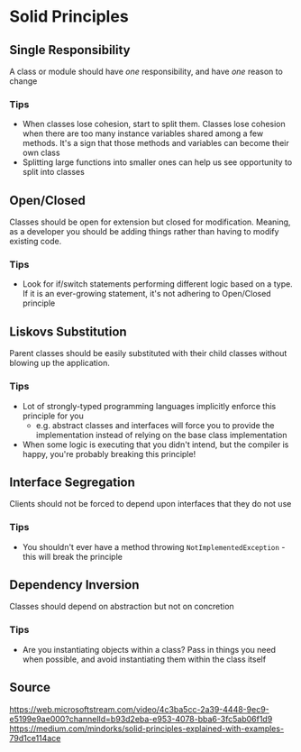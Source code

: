 # Solid Principles

## Single Responsibility
A class or module should have *one* responsibility, and have *one* reason to change

### Tips
- When classes lose cohesion, start to split them. Classes lose cohesion when there are too many instance variables shared among a few methods. It's a sign that those methods and variables can become their own class
- Splitting large functions into smaller ones can help us see opportunity to split into classes

## Open/Closed
Classes should be open for extension but closed for modification. Meaning, as a developer you should be adding things rather than having to modify existing code.

### Tips
- Look for if/switch statements performing different logic based on a type. If it is an ever-growing statement, it's not adhering to Open/Closed principle

## Liskovs Substitution
Parent classes should be easily substituted with their child classes without blowing up the application.

### Tips
- Lot of strongly-typed programming languages implicitly enforce this principle for you
    - e.g. abstract classes and interfaces will force you to provide the implementation instead of relying on the base class implementation
- When some logic is executing that you didn't intend, but the compiler is happy, you're probably breaking this principle!


## Interface Segregation
Clients should not be forced to depend upon interfaces that they do not use

### Tips
- You shouldn't ever have a method throwing `NotImplementedException` - this will break the principle   

## Dependency Inversion
Classes should depend on abstraction but not on concretion

### Tips
- Are you instantiating objects within a class? Pass in things you need when possible, and avoid instantiating them within the class itself

## Source
https://web.microsoftstream.com/video/4c3ba5cc-2a39-4448-9ec9-e5199e9ae000?channelId=b93d2eba-e953-4078-bba6-3fc5ab06f1d9
https://medium.com/mindorks/solid-principles-explained-with-examples-79d1ce114ace